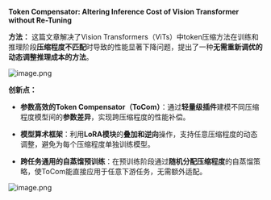 **Token Compensator: Altering Inference Cost of Vision Transformer without Re-Tuning**

**方法：** 这篇文章解决了Vision Transformers（ViTs）中token压缩方法在训练和推理阶段**压缩程度不匹配**时导致的性能显著下降问题，提出了一种**无需重新调优的动态调整推理成本的方法**。

![image.png](https://youki-1330066034.cos.ap-guangzhou.myqcloud.com/machine-learning/202504060934559.png)

**创新点：**

- **参数高效的Token Compensator（ToCom）**：通过**轻量级插件**建模不同压缩程度模型间的**参数差异**，实现跨压缩程度的性能补偿。
    
- **模型算术框架**：利用**LoRA模块**的**叠加和逆向**操作，支持任意压缩程度的动态调整，避免为每个压缩程度单独训练模型。
    
- **跨任务通用的自蒸馏预训练**：在预训练阶段通过**随机分配压缩程度**的自蒸馏策略，使ToCom能直接应用于任意下游任务，无需额外适配。

![image.png](https://youki-1330066034.cos.ap-guangzhou.myqcloud.com/machine-learning/202504060936623.png)
